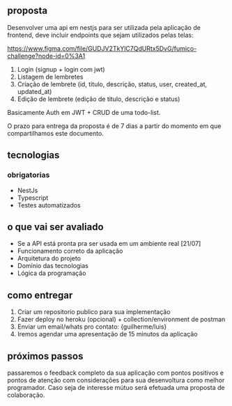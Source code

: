 ## proposta

Desenvolver uma api em nestjs para ser utilizada pela aplicação de frontend, deve incluir endpoints que sejam utilizados pelas telas:

https://www.figma.com/file/GUDJV2TkYlC7QdURtx5DvG/fumico-challenge?node-id=0%3A1

1. Login (signup + login com jwt)
2. Listagem de lembretes
3. Criação de lembrete (id, titulo, descrição, status, user, created_at, updated_at)
4. Edição de lembrete (edição de titulo, descrição e status)

Basicamente Auth em JWT + CRUD de uma todo-list.

O prazo para entrega da proposta é de 7 dias a partir do momento em que compartilhamos este documento.

## tecnologias

### obrigatorias

- NestJs
- Typescript
- Testes automatizados

## o que vai ser avaliado

- Se a API está pronta pra ser usada em um ambiente real [21/07]
- Funcionamento correto da aplicação
- Arquitetura do projeto
- Domínio das tecnologias
- Lógica da programação

## como entregar

1. Criar um repositorio publico para sua implementação
2. Fazer deploy no heroku (opcional) + collection/environment de postman
3. Enviar um email/whats pro contato: {guilherme/luis}
4. Iremos agendar uma apresentação de 15 minutos da aplicação

## próximos passos

passaremos o feedback completo da sua aplicação com pontos positivos e pontos de atenção com considerações para sua desenvoltura como melhor programador. Caso seja de interesse mútuo será efetuada uma proposta de colaboração.
